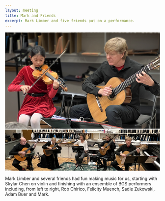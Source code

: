 ```yaml
---
layout: meeting
title: Mark and Friends
excerpt: Mark Limber and five friends put on a performance.
---
```

![SkyMark](../pics/20250331-SkyMark_4968c.jpg)
![Quintet](../pics/20250331-ensemble_4980b.jpg)

Mark Limber and several friends had fun making music for us,
starting with Skylar Chen on violin and finishing with
an ensemble of BGS performers including, from left to right,
Rob Chirico, Felicity Muench, Sadie Zukowski, Adam Buer and Mark.
